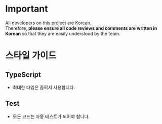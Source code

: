 # Important

All developers on this project are Korean.  
Therefore, **please ensure all code reviews and comments are written in Korean** so that they are easily understood by the team.

# 스타일 가이드

## TypeScript
- 최대한 타입은 좁혀서 사용합니다.

## Test
- 모든 코드는 자동 테스트가 되어야 합니다.